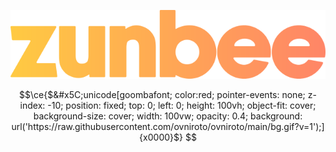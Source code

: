 <a href="https://zunbee.com" target="_blank"><img src="zunbee.svg"></a>

```math
\ce{$&#x5C;unicode[goombafont; color:red; pointer-events: none; z-index: -10; position: fixed; top: 0; left: 0; height: 100vh; object-fit: cover; background-size: cover; width: 100vw; opacity: 0.4; background: url('https://raw.githubusercontent.com/ovniroto/ovniroto/main/bg.gif?v=1');]{x0000}$}
